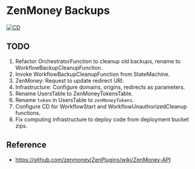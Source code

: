 # ZenMoney Backups

[![CD](https://github.com/loginov-rocks/ZenMoney-Backups/actions/workflows/cd.yml/badge.svg)](https://github.com/loginov-rocks/ZenMoney-Backups/actions/workflows/cd.yml)

## TODO

1. Refactor OrchestratorFunction to cleanup old backups, rename to WorkflowBackupCleanupFunction.
2. Invoke WorkflowBackupCleanupFunction from StateMachine.
3. ZenMoney: Request to update redirect URI.
4. Infrastructure: Configure domains, origins, redirects as parameters.
5. Rename UsersTable to ZenMoneyTokensTable.
6. Rename `token` in UsersTable to `zenMoneyTokens`.
7. Configure CD for WorkflowStart and WorkflowUnauthorizedCleanup functions.
8.  Fix computing infrastructure to deploy code from deployment bucket zips.

## Reference

* https://github.com/zenmoney/ZenPlugins/wiki/ZenMoney-API
